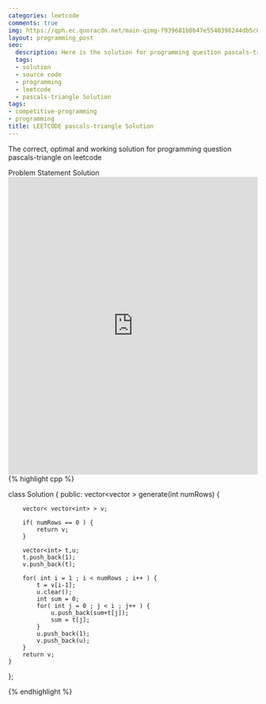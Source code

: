 ```yaml
---
categories: leetcode
comments: true
img: https://qph.ec.quoracdn.net/main-qimg-f939681b0b47e5540398244db5c8966f?convert_to_webp=true
layout: programming_post
seo:
  description: Here is the solution for programming question pascals-triangle on leetcode
  tags:
  - solution
  - source code
  - programming
  - leetcode
  - pascals-triangle Solution
tags:
- competitive-programming
- programming
title: LEETCODE pascals-triangle Solution
---
```

The correct, optimal and working solution for programming question pascals-triangle on leetcode

<div class="ui secondary pointing large menu">
  <a class="grey item" data-tab="problem-statement">
    Problem Statement
  </a>
  <a class="active item grey" data-tab="solution">
    Solution
  </a>
</div>
<div class="ui bottom attached tab" data-tab="problem-statement">
    <iframe src="https://leetcode.com/problems/pascals-triangle/" width="100%" height="600px" style="overflow: scroll; border: none;"></iframe>
</div>
<div class="ui bottom attached active tab" data-tab="solution">
{% highlight cpp %}

class Solution {
public:
    vector<vector<int> > generate(int numRows) {
        
        vector< vector<int> > v;
        
        if( numRows == 0 ) {
            return v;
        }
        
        vector<int> t,u;
        t.push_back(1);
        v.push_back(t);
        
        for( int i = 1 ; i < numRows ; i++ ) {
            t = v[i-1];
            u.clear();
            int sum = 0;
            for( int j = 0 ; j < i ; j++ ) {
                u.push_back(sum+t[j]);
                sum = t[j];
            }
            u.push_back(1);
            v.push_back(u);
        }
        return v;
    }
};

{% endhighlight %}
</div>
